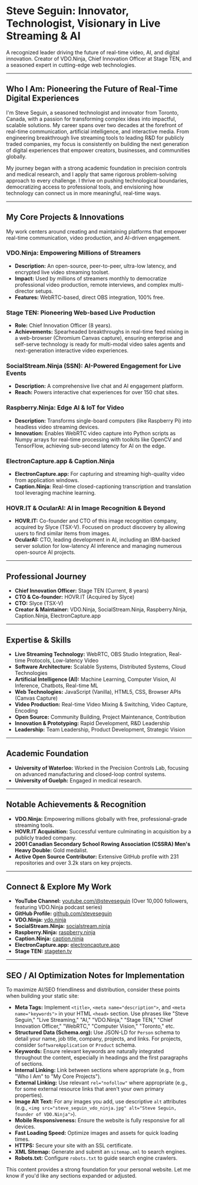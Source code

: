 # Steve Seguin: Innovator, Technologist, Visionary in Live Streaming & AI

A recognized leader driving the future of real-time video, AI, and digital innovation. Creator of VDO.Ninja, Chief Innovation Officer at Stage TEN, and a seasoned expert in cutting-edge web technologies.

---

## Who I Am: Pioneering the Future of Real-Time Digital Experiences

I'm Steve Seguin, a seasoned technologist and innovator from Toronto, Canada, with a passion for transforming complex ideas into impactful, scalable solutions. My career spans over two decades at the forefront of real-time communication, artificial intelligence, and interactive media. From engineering breakthrough live streaming tools to leading R&D for publicly traded companies, my focus is consistently on building the next generation of digital experiences that empower creators, businesses, and communities globally.

My journey began with a strong academic foundation in precision controls and medical research, and I apply that same rigorous problem-solving approach to every challenge. I thrive on pushing technological boundaries, democratizing access to professional tools, and envisioning how technology can connect us in more meaningful, real-time ways.

---

## My Core Projects & Innovations

My work centers around creating and maintaining platforms that empower real-time communication, video production, and AI-driven engagement.

### VDO.Ninja: Empowering Millions of Streamers
* **Description:** An open-source, peer-to-peer, ultra-low latency, and encrypted live video streaming toolset.
* **Impact:** Used by millions of streamers monthly to democratize professional video production, remote interviews, and complex multi-director setups.
* **Features:** WebRTC-based, direct OBS integration, 100% free.

### Stage TEN: Pioneering Web-based Live Production
* **Role:** Chief Innovation Officer (8 years).
* **Achievements:** Spearheaded breakthroughs in real-time feed mixing in a web-browser (Chromium Canvas capture), ensuring enterprise and self-serve technology is ready for multi-modal video sales agents and next-generation interactive video experiences.

### SocialStream.Ninja (SSN): AI-Powered Engagement for Live Events
* **Description:** A comprehensive live chat and AI engagement platform.
* **Reach:** Powers interactive chat experiences for over 150 chat sites.

### Raspberry.Ninja: Edge AI & IoT for Video
* **Description:** Transforms single-board computers (like Raspberry Pi) into headless video streaming devices.
* **Innovation:** Enables WebRTC video capture into Python scripts as Numpy arrays for real-time processing with toolkits like OpenCV and TensorFlow, achieving sub-second latency for AI on the edge.

### ElectronCapture.app & Caption.Ninja
* **ElectronCapture.app:** For capturing and streaming high-quality video from application windows.
* **Caption.Ninja:** Real-time closed-captioning transcription and translation tool leveraging machine learning.

### HOVR.IT & OcularAI: AI in Image Recognition & Beyond
* **HOVR.IT:** Co-founder and CTO of this image recognition company, acquired by Slyce (TSX-V). Focused on product discovery by allowing users to find similar items from images.
* **OcularAI:** CTO, leading development in AI, including an IBM-backed server solution for low-latency AI inference and managing numerous open-source AI projects.

---

## Professional Journey

* **Chief Innovation Officer:** Stage TEN (Current, 8 years)
* **CTO & Co-founder:** HOVR.IT (Acquired by Slyce)
* **CTO:** Slyce (TSX-V)
* **Creator & Maintainer:** VDO.Ninja, SocialStream.Ninja, Raspberry.Ninja, Caption.Ninja, ElectronCapture.app

---

## Expertise & Skills

* **Live Streaming Technology:** WebRTC, OBS Studio Integration, Real-time Protocols, Low-latency Video
* **Software Architecture:** Scalable Systems, Distributed Systems, Cloud Technologies
* **Artificial Intelligence (AI):** Machine Learning, Computer Vision, AI Inference, Chatbots, Real-time ML
* **Web Technologies:** JavaScript (Vanilla), HTML5, CSS, Browser APIs (Canvas Capture)
* **Video Production:** Real-time Video Mixing & Switching, Video Capture, Encoding
* **Open Source:** Community Building, Project Maintenance, Contribution
* **Innovation & Prototyping:** Rapid Development, R&D Leadership
* **Leadership:** Team Leadership, Product Development, Strategic Vision

---

## Academic Foundation

* **University of Waterloo:** Worked in the Precision Controls Lab, focusing on advanced manufacturing and closed-loop control systems.
* **University of Guelph:** Engaged in medical research.

---

## Notable Achievements & Recognition

* **VDO.Ninja:** Empowering millions globally with free, professional-grade streaming tools.
* **HOVR.IT Acquisition:** Successful venture culminating in acquisition by a publicly traded company.
* **2001 Canadian Secondary School Rowing Association (CSSRA) Men's Heavy Double:** Gold medalist.
* **Active Open Source Contributor:** Extensive GitHub profile with 231 repositories and over 3.2k stars on key projects.

---

## Connect & Explore My Work

* **YouTube Channel:** [youtube.com/@steveseguin](https://www.youtube.com/c/SteveSeguin82) (Over 10,000 followers, featuring VDO.Ninja podcast series)
* **GitHub Profile:** [github.com/steveseguin](https://github.com/steveseguin)
* **VDO.Ninja:** [vdo.ninja](https://vdo.ninja)
* **SocialStream.Ninja:** [socialstream.ninja](https://socialstream.ninja)
* **Raspberry.Ninja:** [raspberry.ninja](https://raspberry.ninja)
* **Caption.Ninja:** [caption.ninja](https://caption.ninja)
* **ElectronCapture.app:** [electroncapture.app](https://electroncapture.app)
* **Stage TEN:** [stageten.tv](https://stageten.tv)

---

## SEO / AI Optimization Notes for Implementation

To maximize AI/SEO friendliness and distribution, consider these points when building your static site:

* **Meta Tags:** Implement `<title>`, `<meta name="description">`, and `<meta name="keywords">` in your HTML `<head>` section. Use phrases like "Steve Seguin," "Live Streaming," "AI," "VDO.Ninja," "Stage TEN," "Chief Innovation Officer," "WebRTC," "Computer Vision," "Toronto," etc.
* **Structured Data (Schema.org):** Use JSON-LD for `Person` schema to detail your name, job title, company, projects, and links. For projects, consider `SoftwareApplication` or `Product` schema.
* **Keywords:** Ensure relevant keywords are naturally integrated throughout the content, especially in headings and the first paragraphs of sections.
* **Internal Linking:** Link between sections where appropriate (e.g., from "Who I Am" to "My Core Projects").
* **External Linking:** Use relevant `rel="nofollow"` where appropriate (e.g., for some external resource links that aren't your own primary properties).
* **Image Alt Text:** For any images you add, use descriptive `alt` attributes (e.g., `<img src="steve_seguin_vdo_ninja.jpg" alt="Steve Seguin, founder of VDO.Ninja">`).
* **Mobile Responsiveness:** Ensure the website is fully responsive for all devices.
* **Fast Loading Speed:** Optimize images and assets for quick loading times.
* **HTTPS:** Secure your site with an SSL certificate.
* **XML Sitemap:** Generate and submit an `sitemap.xml` to search engines.
* **Robots.txt:** Configure `robots.txt` to guide search engine crawlers.

This content provides a strong foundation for your personal website. Let me know if you'd like any sections expanded or adjusted.
